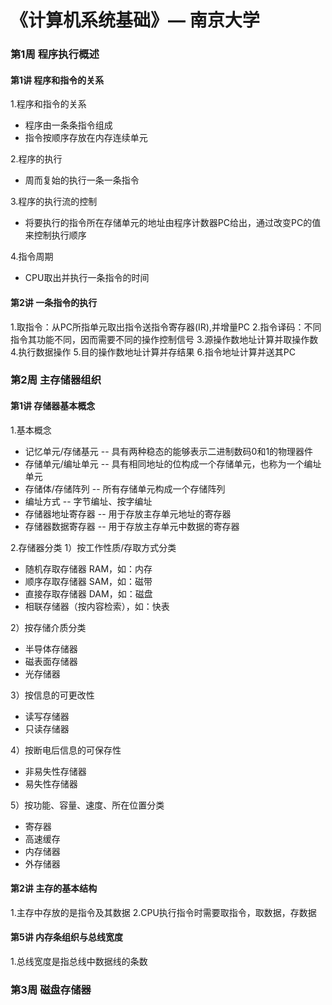 # 《计算机系统基础》— 南京大学

### 第1周 程序执行概述

#### 第1讲 程序和指令的关系
1.程序和指令的关系
- 程序由一条条指令组成
- 指令按顺序存放在内存连续单元

2.程序的执行
- 周而复始的执行一条一条指令

3.程序的执行流的控制
- 将要执行的指令所在存储单元的地址由程序计数器PC给出，通过改变PC的值来控制执行顺序

4.指令周期
- CPU取出并执行一条指令的时间

#### 第2讲 一条指令的执行
1.取指令：从PC所指单元取出指令送指令寄存器(IR),并增量PC
2.指令译码：不同指令其功能不同，因而需要不同的操作控制信号
3.源操作数地址计算并取操作数
4.执行数据操作
5.目的操作数地址计算并存结果
6.指令地址计算并送其PC

### 第2周 主存储器组织

#### 第1讲 存储器基本概念
1.基本概念
- 记忆单元/存储基元
-- 具有两种稳态的能够表示二进制数码0和1的物理器件
- 存储单元/编址单元
-- 具有相同地址的位构成一个存储单元，也称为一个编址单元
- 存储体/存储阵列
-- 所有存储单元构成一个存储阵列
- 编址方式
-- 字节编址、按字编址
- 存储器地址寄存器
-- 用于存放主存单元地址的寄存器
- 存储器数据寄存器
-- 用于存放主存单元中数据的寄存器

2.存储器分类
1）按工作性质/存取方式分类
- 随机存取存储器 RAM，如：内存
- 顺序存取存储器 SAM，如：磁带
- 直接存取存储器 DAM，如：磁盘
- 相联存储器（按内容检索），如：快表

2）按存储介质分类
- 半导体存储器
- 磁表面存储器
- 光存储器

3）按信息的可更改性
- 读写存储器
- 只读存储器

4）按断电后信息的可保存性
- 非易失性存储器
- 易失性存储器

5）按功能、容量、速度、所在位置分类
- 寄存器
- 高速缓存
- 内存储器
- 外存储器
#### 第2讲 主存的基本结构
1.主存中存放的是指令及其数据
2.CPU执行指令时需要取指令，取数据，存数据

#### 第5讲 内存条组织与总线宽度
1.总线宽度是指总线中数据线的条数

### 第3周 磁盘存储器
